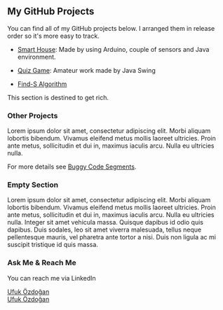 ## My GitHub Projects

<script type="text/javascript" src="https://platform.linkedin.com/badges/js/profile.js" async defer></script>

You can find all of my GitHub projects below. I arranged them in release order so it's more easy to track.

- [Smart House](https://github.com/ufukozdogan/akilli-evim): Made by using Arduino, couple of sensors and Java environment.

- [Quiz Game](https://github.com/ufukozdogan/java-swing-quizgame): Amateur work made by Java Swing

- [Find-S Algorithm](https://github.com/ufukozdogan/find-s)

This section is destined to get rich.

### Other Projects

Lorem ipsum dolor sit amet, consectetur adipiscing elit. Morbi aliquam lobortis bibendum. Vivamus eleifend metus mollis laoreet ultricies. Proin ante metus, sollicitudin et dui in, maximus iaculis arcu. Nulla eu ultricies nulla.

For more details see [Buggy Code Segments]().

### Empty Section

Lorem ipsum dolor sit amet, consectetur adipiscing elit. Morbi aliquam lobortis bibendum. Vivamus eleifend metus mollis laoreet ultricies. Proin ante metus, sollicitudin et dui in, maximus iaculis arcu. Nulla eu ultricies nulla. Integer sit amet vehicula massa. Quisque dapibus id odio quis dapibus. Duis sodales, leo sit amet viverra malesuada, tellus neque pellentesque mauris, vel pharetra ante tortor a nisi. Duis non ligula ac mi suscipit tristique id quis massa. 

### Ask Me & Reach Me

You can reach me via LinkedIn
<div class="LI-profile-badge"  data-version="v1" data-size="medium" data-locale="tr_TR" data-type="horizontal" data-theme="dark" data-vanity="ufukozdogan"><a class="LI-simple-link" href='https://tr.linkedin.com/in/ufukozdogan?trk=profile-badge'>Ufuk Özdoğan</a></div>

<div class="LI-profile-badge"  data-version="v1" data-size="medium" data-locale="tr_TR" data-type="vertical" data-theme="dark" data-vanity="ufukozdogan"><a class="LI-simple-link" href='https://tr.linkedin.com/in/ufukozdogan?trk=profile-badge'>Ufuk Özdoğan</a></div>

